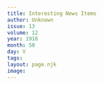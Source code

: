 ```yaml
---
title: Interesting News Items
author: Unknown
issue: 13
volume: 12
year: 1916
month: 50
day: V
tags:
layout: page.njk
image:
---
```



